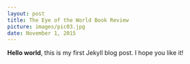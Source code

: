 ```yaml
---
layout: post 
title: The Eye of the World Book Review 
picture: images/pic03.jpg 
date: November 1, 2015
---
```


**Hello world**, this is my first Jekyll blog post. I hope you like it!